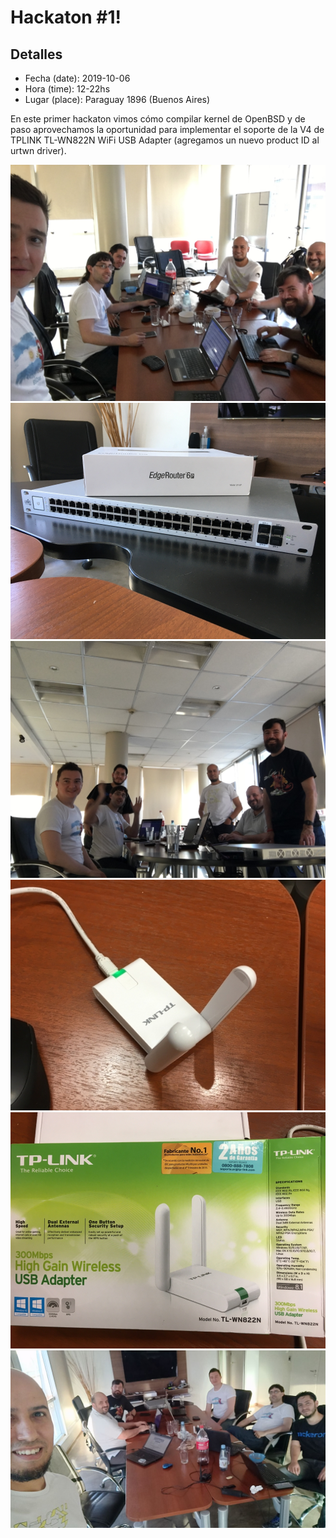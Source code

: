 # Hackaton #1!

## Detalles
* Fecha (date): 2019-10-06
* Hora (time): 12-22hs
* Lugar (place): Paraguay 1896 (Buenos Aires)

En este primer hackaton vimos cómo compilar kernel de OpenBSD y de paso aprovechamos la oportunidad para implementar el soporte de la V4 de TPLINK TL-WN822N WiFi USB Adapter (agregamos un nuevo product ID al urtwn driver).

![foto 1](https://github.com/bsdar/multimedia/blob/master/photos/20191006_1.jpg)
![foto 2](https://github.com/bsdar/multimedia/blob/master/photos/20191006_2.jpg)
![foto 3](https://github.com/bsdar/multimedia/blob/master/photos/20191006_3.jpg)
![foto 4](https://github.com/bsdar/multimedia/blob/master/photos/20191006_4.jpg)
![foto 5](https://github.com/bsdar/multimedia/blob/master/photos/20191006_5.jpg)
![foto 6](https://github.com/bsdar/multimedia/blob/master/photos/20191006_6.jpg)
